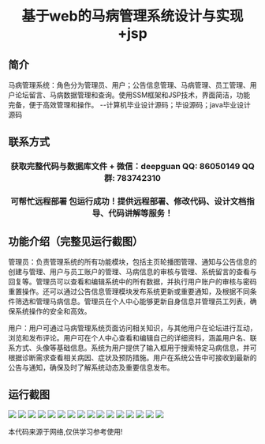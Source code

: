 <p><h1 align="center">基于web的马病管理系统设计与实现+jsp</h1></p>

## 简介
马病管理系统：角色分为管理员、用户；公告信息管理、马病管理、员工管理、用户论坛留言、马病数据管理和查询。使用SSM框架和JSP技术，界面简洁，功能完备，便于高效管理和操作。    --计算机毕业设计源码；毕设源码；java毕业设计源码


## 联系方式
<p><h3 align="center">获取完整代码与数据库文件 + 微信：deepguan QQ: 86050149 QQ群: 783742310</h3></p>
<p><h3 align="center">可帮忙远程部署 包运行成功！提供远程部署、修改代码、设计文档指导、代码讲解等服务！</h3></p>

## 功能介绍（完整见运行截图）
管理员：负责管理系统的所有功能模块，包括主页轮播图管理、通知与公告信息的创建与管理、用户与员工账户的管理、马病信息的审核与管理、系统留言的查看与回复等。管理员可以查看和编辑系统中的所有数据，并执行用户账户的审核与密码重置操作。还可以通过公告信息管理模块发布系统更新或重要通知，及根据不同条件筛选和管理马病信息。管理员在个人中心能够更新自身信息并管理员工列表，确保系统操作的安全和高效。

用户：用户可通过马病管理系统页面访问相关知识，与其他用户在论坛进行互动，浏览和发布评论。用户可在个人中心查看和编辑自己的详细资料，涵盖用户名、联系方式、头像等基础信息。系统为用户提供了输入框用于搜索特定马病信息，并可根据诊断需求查看相关病因、症状及预防措施。用户在系统公告中可接收到最新的公告与通知，确保及时了解系统动态及重要信息发布。


## 运行截图
![](https://bs-1329754181.cos.ap-shanghai.myqcloud.com/ssm/WebBasedHorseDiseaseManagementSystem/img/001.jpg)
![](https://bs-1329754181.cos.ap-shanghai.myqcloud.com/ssm/WebBasedHorseDiseaseManagementSystem/img/002.jpg)
![](https://bs-1329754181.cos.ap-shanghai.myqcloud.com/ssm/WebBasedHorseDiseaseManagementSystem/img/003.jpg)
![](https://bs-1329754181.cos.ap-shanghai.myqcloud.com/ssm/WebBasedHorseDiseaseManagementSystem/img/004.jpg)
![](https://bs-1329754181.cos.ap-shanghai.myqcloud.com/ssm/WebBasedHorseDiseaseManagementSystem/img/005.jpg)
![](https://bs-1329754181.cos.ap-shanghai.myqcloud.com/ssm/WebBasedHorseDiseaseManagementSystem/img/006.jpg)
![](https://bs-1329754181.cos.ap-shanghai.myqcloud.com/ssm/WebBasedHorseDiseaseManagementSystem/img/007.jpg)
![](https://bs-1329754181.cos.ap-shanghai.myqcloud.com/ssm/WebBasedHorseDiseaseManagementSystem/img/008.jpg)
![](https://bs-1329754181.cos.ap-shanghai.myqcloud.com/ssm/WebBasedHorseDiseaseManagementSystem/img/009.jpg)
![](https://bs-1329754181.cos.ap-shanghai.myqcloud.com/ssm/WebBasedHorseDiseaseManagementSystem/img/010.jpg)
![](https://bs-1329754181.cos.ap-shanghai.myqcloud.com/ssm/WebBasedHorseDiseaseManagementSystem/img/011.jpg)
![](https://bs-1329754181.cos.ap-shanghai.myqcloud.com/ssm/WebBasedHorseDiseaseManagementSystem/img/012.jpg)
![](https://bs-1329754181.cos.ap-shanghai.myqcloud.com/ssm/WebBasedHorseDiseaseManagementSystem/img/013.jpg)
![](https://bs-1329754181.cos.ap-shanghai.myqcloud.com/ssm/WebBasedHorseDiseaseManagementSystem/img/014.jpg)
![](https://bs-1329754181.cos.ap-shanghai.myqcloud.com/ssm/WebBasedHorseDiseaseManagementSystem/img/015.jpg)
![](https://bs-1329754181.cos.ap-shanghai.myqcloud.com/ssm/WebBasedHorseDiseaseManagementSystem/img/016.jpg)

<p>本代码来源于网络,仅供学习参考使用!</p>
